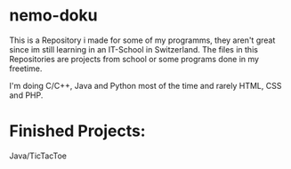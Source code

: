 # nemo-doku

This is a Repository i made for some of my programms, they aren't great since im still learning in an IT-School in Switzerland.
The files in this Repositories are projects from school or some programs done in my freetime.

I'm doing C/C++, Java and Python most of the time and rarely HTML, CSS and PHP.

# Finished Projects:

Java/TicTacToe
